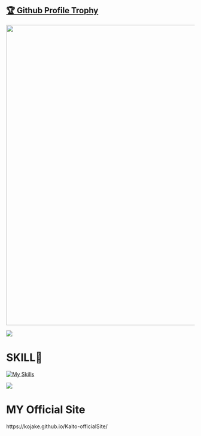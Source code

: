 <a href="https://github.com/kojake/github-profile-trophy"><h2>🏆 Github Profile Trophy</h2></a>
<a href="https://github.com/kojake/github-profile-trophy">
  <img width=800 src="https://github-profile-trophy.vercel.app/?username=kojake&column=8&theme=gruvbox&no-frame=true"/>
</a>

<div>
  <img src="https://github-readme-stats.vercel.app/api/top-langs/?username=kojake&layout=compact" />
</div>

<h1>SKILL💪</h1>

[![My Skills](https://skillicons.dev/icons?i=swift,python,html,css,flask,github,firebase,figma,vscode,bots)](https://skillicons.dev)

![](https://media.giphy.com/media/VLqL80oOjQal1a2UUu/giphy.gif)

<h1>MY Official Site</h1>
https://kojake.github.io/Kaito-officialSite/
